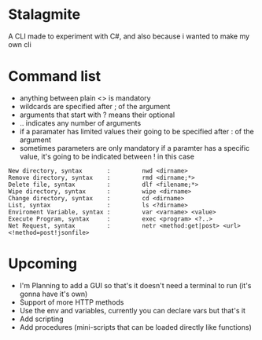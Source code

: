 # Stalagmite
A CLI made to experiment with C#, and also because i wanted to make my own cli

# Command list

- anything between plain <> is mandatory  
- wildcards are specified after ; of the argument  
- arguments that start with ? means their optional  
- .. indicates any number of arguments  
- if a paramater has limited values their going to be specified after : of the argument   
- sometimes parameters are only mandatory if a paramter has a specific value, it's going to be indicated between ! in this case  

```
New directory, syntax       :         nwd <dirname>
Remove directory, syntax    :         rmd <dirname;*>
Delete file, syntax         :         dlf <filename;*>
Wipe directory, syntax      :         wipe <dirname>
Change directory, syntax    :         cd <dirname>
List, syntax                :         ls <?dirname>
Enviroment Variable, syntax :         var <varname> <value>
Execute Program, syntax     :         exec <program> <?..>
Net Request, syntax         :         netr <method:get|post> <url> <!method=post!jsonfile>
```

# Upcoming
- I'm Planning to add a GUI so that's it doesn't need a terminal to run (it's gonna have it's own)  
- Support of more HTTP methods  
- Use the env and variables, currently you can declare vars but that's it  
- Add scripting  
- Add procedures (mini-scripts that can be loaded directly like functions)
